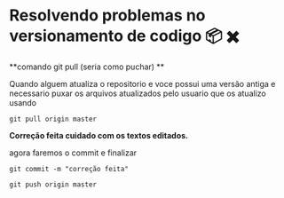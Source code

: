 # Resolvendo problemas no versionamento de codigo :package:  :heavy_multiplication_x:

**comando git pull (seria como puchar) **

Quando alguem atualiza o repositorio e voce possui uma versão antiga e necessario puxar os arquivos atualizados pelo usuario que os atualizo usando 

`git pull origin master`

**Correção feita  cuidado com os textos editados.**

agora faremos o commit e finalizar

`git commit -m "correção feita"`

 `git push origin master` 

 